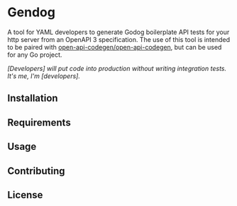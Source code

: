 # Gendog
A tool for YAML developers to generate Godog boilerplate API tests for your http server from an OpenAPI 3 specification.
The use of this tool is intended to be paired with [open-api-codegen/open-api-codegen](https://github.com/oapi-codegen/oapi-codegen/?tab=readme-ov-file),
but can be used for any Go project.

_\[Developers\] will put code into production without writing integration tests. It's me, I'm \[developers\]._

## Installation

## Requirements

## Usage

## Contributing

## License